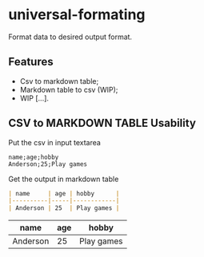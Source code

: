 # universal-formating

Format data to desired output format.

## Features
- Csv to markdown table;
- Markdown table to csv (WIP);
- WIP [...].

## CSV to MARKDOWN TABLE Usability

Put the csv in input textarea

```csv
name;age;hobby
Anderson;25;Play games
```

Get the output in markdown table

```markdown
| name     | age | hobby      |
|----------|-----|------------|
| Anderson | 25  | Play games |
```
| name     | age | hobby      |
|----------|-----|------------|
| Anderson | 25  | Play games |